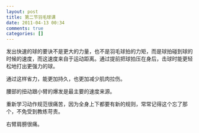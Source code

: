 ```yaml
---
layout: post
title: 第二节羽毛球课
date: 2011-04-13 00:34
comments: true
categories: []
---
```

发出快速的球的要诀不是更大的力量，也不是羽毛球拍的力矩，而是球拍碰到球的时候的速度，而这速度来自于运动距离。通过提前把球拍压在身后，击球时能更轻松地打出更强力的球。

通过这样省力，能更加持久，也更加减少肌肉拉伤。

腰部的扭动跟小臂的爆发是最主要的速度来源。

重新学习动作规范很痛苦，因为全身上下都要有新的规则，常常记得这个忘了那个，不免受到教练苛责。

右臂肩膀很痛。
